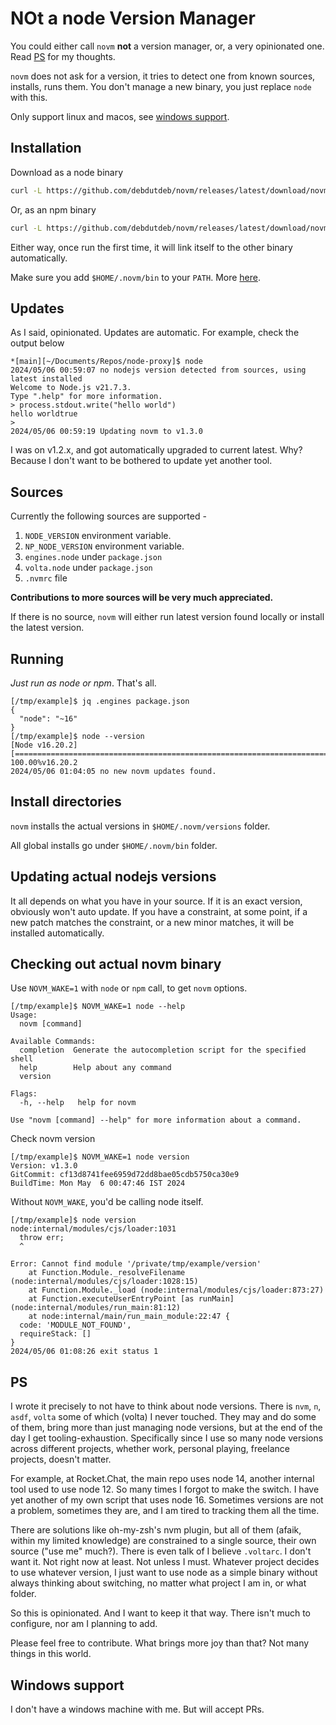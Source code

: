 # NOt a node Version Manager

You could either call `novm` **not** a version manager, or, a very opinionated one. Read [PS](#ps) for my thoughts.

`novm` does not ask for a version, it tries to detect one from known sources, installs, runs them. You don't manage a new binary, you just replace `node` with this.

Only support linux and macos, see [windows support](#windows-support).

## Installation

Download as a node binary

```sh
curl -L https://github.com/debdutdeb/novm/releases/latest/download/novm-$(uname -s | tr [[:upper:]] [[:lower:]])-$(uname -m) -o /usr/local/bin/node
```

Or, as an npm binary

```sh
curl -L https://github.com/debdutdeb/novm/releases/latest/download/novm-$(uname -s | tr [[:upper:]] [[:lower:]])-$(uname -m) -o /usr/local/bin/npm
```

Either way, once run the first time, it will link itself to the other binary automatically.

Make sure you add `$HOME/.novm/bin` to your `PATH`. More [here](#install-directories).

## Updates

As I said, opinionated. Updates are automatic. For example, check the output below

```
*[main][~/Documents/Repos/node-proxy]$ node
2024/05/06 00:59:07 no nodejs version detected from sources, using latest installed
Welcome to Node.js v21.7.3.
Type ".help" for more information.
> process.stdout.write("hello world")
hello worldtrue
>
2024/05/06 00:59:19 Updating novm to v1.3.0
```

I was on v1.2.x, and got automatically upgraded to current latest. Why? Because I don't want to be bothered to update yet another tool.

## Sources

Currently the following sources are supported -
1. `NODE_VERSION` environment variable.
2. `NP_NODE_VERSION` environment variable.
3. `engines.node` under `package.json`
4. `volta.node` under `package.json`
5. `.nvmrc` file

**Contributions to more sources will be very much appreciated.**

If there is no source, `novm` will either run latest version found locally or install the latest version.

## Running

*Just run as node or npm*. That's all.

```
[/tmp/example]$ jq .engines package.json
{
  "node": "~16"
}
[/tmp/example]$ node --version
[Node v16.20.2] [==========================================================================================================================================================================================] 100.00%v16.20.2
2024/05/06 01:04:05 no new novm updates found.
```

## Install directories

`novm` installs the actual versions in `$HOME/.novm/versions` folder.

All global installs go under `$HOME/.novm/bin` folder.

## Updating actual nodejs versions

It all depends on what you have in your source. If it is an exact version, obviously won't auto update. If you have a constraint, at some point, if a new patch matches the constraint, or a new minor matches, it will be installed automatically.

## Checking out actual novm binary

Use `NOVM_WAKE=1` with `node` or `npm` call, to get `novm` options.

```
[/tmp/example]$ NOVM_WAKE=1 node --help
Usage:
  novm [command]

Available Commands:
  completion  Generate the autocompletion script for the specified shell
  help        Help about any command
  version

Flags:
  -h, --help   help for novm

Use "novm [command] --help" for more information about a command.
```

Check novm version

```
[/tmp/example]$ NOVM_WAKE=1 node version
Version: v1.3.0
GitCommit: cf13d8741fee6959d72dd8bae05cdb5750ca30e9
BuildTime: Mon May  6 00:47:46 IST 2024
```

Without `NOVM_WAKE`, you'd be calling node itself.
```
[/tmp/example]$ node version
node:internal/modules/cjs/loader:1031
  throw err;
  ^

Error: Cannot find module '/private/tmp/example/version'
    at Function.Module._resolveFilename (node:internal/modules/cjs/loader:1028:15)
    at Function.Module._load (node:internal/modules/cjs/loader:873:27)
    at Function.executeUserEntryPoint [as runMain] (node:internal/modules/run_main:81:12)
    at node:internal/main/run_main_module:22:47 {
  code: 'MODULE_NOT_FOUND',
  requireStack: []
}
2024/05/06 01:08:26 exit status 1
```

## PS

I wrote it precisely to not have to think about node versions. There is `nvm`, `n`, `asdf`, `volta` some of which (volta) I never touched. They may and do some of them, bring more than just managing node versions, but at the end of the day I get tooling-exhaustion. Specifically since I use so many node versions across different projects, whether work, personal playing, freelance projects, doesn't matter. 

For example, at Rocket.Chat, the main repo uses node 14, another internal tool used to use node 12. So many times I forgot to make the switch. I have yet another of my own script that uses node 16. Sometimes versions are not a problem, sometimes they are, and I am tired to tracking them all the time.

There are solutions like oh-my-zsh's nvm plugin, but all of them (afaik, within my limited knowledge) are constrained to a single source, their own source ("use me" much?). There is even talk of I believe `.voltarc`. I don't want it. Not right now at least. Not unless I must. Whatever project decides to use whatever version, I just want to use node as a simple binary without always thinking about switching, no matter what project I am in, or what folder.

So this is opinionated. And I want to keep it that way. There isn't much to configure, nor am I planning to add.

Please feel free to contribute. What brings more joy than that? Not many things in this world.

## Windows support

I don't have a windows machine with me. But will accept PRs.
